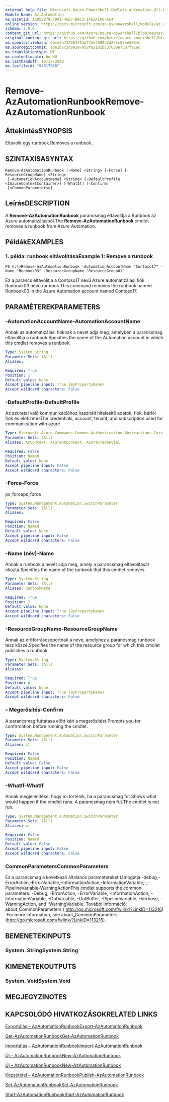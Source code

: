 ```yaml
---
external help file: Microsoft.Azure.PowerShell.Cmdlets.Automation.dll-Help.xml
Module Name: Az.Automation
ms.assetid: 16055879-C001-46E7-B8C3-1FE2A1A67AC4
online version: https://docs.microsoft.com/en-us/powershell/module/az.automation/remove-azautomationrunbook
schema: 2.0.0
content_git_url: https://github.com/Azure/azure-powershell/blob/master/src/Automation/Automation/help/Remove-AzAutomationRunbook.md
original_content_git_url: https://github.com/Azure/azure-powershell/blob/master/src/Automation/Automation/help/Remove-AzAutomationRunbook.md
ms.openlocfilehash: d6ce3a737063763d77ed408072d275c52ee5884c
ms.sourcegitcommit: 1de2b6c3c99197958fa2101bc37680e7507f91ac
ms.translationtype: MT
ms.contentlocale: hu-HU
ms.lasthandoff: 10/13/2020
ms.locfileid: "94017918"
---
```

# <span data-ttu-id="d6253-101">Remove-AzAutomationRunbook</span><span class="sxs-lookup"><span data-stu-id="d6253-101">Remove-AzAutomationRunbook</span></span>

## <span data-ttu-id="d6253-102">Áttekintés</span><span class="sxs-lookup"><span data-stu-id="d6253-102">SYNOPSIS</span></span>
<span data-ttu-id="d6253-103">Eltávolít egy runbook.</span><span class="sxs-lookup"><span data-stu-id="d6253-103">Removes a runbook.</span></span>

## <span data-ttu-id="d6253-104">SZINTAXISA</span><span class="sxs-lookup"><span data-stu-id="d6253-104">SYNTAX</span></span>

```
Remove-AzAutomationRunbook [-Name] <String> [-Force] [-ResourceGroupName] <String>
 [-AutomationAccountName] <String> [-DefaultProfile <IAzureContextContainer>] [-WhatIf] [-Confirm]
 [<CommonParameters>]
```

## <span data-ttu-id="d6253-105">Leírás</span><span class="sxs-lookup"><span data-stu-id="d6253-105">DESCRIPTION</span></span>
<span data-ttu-id="d6253-106">A **Remove-AzAutomationRunbook** parancsmag eltávolítja a Runbook az Azure automatizálásból.</span><span class="sxs-lookup"><span data-stu-id="d6253-106">The **Remove-AzAutomationRunbook** cmdlet removes a runbook from Azure Automation.</span></span>

## <span data-ttu-id="d6253-107">Példák</span><span class="sxs-lookup"><span data-stu-id="d6253-107">EXAMPLES</span></span>

### <span data-ttu-id="d6253-108">1. példa: runbook eltávolítása</span><span class="sxs-lookup"><span data-stu-id="d6253-108">Example 1: Remove a runbook</span></span>
```
PS C:\>Remove-AzAutomationRunbook -AutomationAccountName "Contoso17" -Name "Runbook03" -ResourceGroupName "ResourceGroup01"
```

<span data-ttu-id="d6253-109">Ez a parancs eltávolítja a Contoso17 nevű Azure automatizálási fiók Runbook03 nevű runbook.</span><span class="sxs-lookup"><span data-stu-id="d6253-109">This command removes the runbook named Runbook03 in the Azure Automation account named Contoso17.</span></span>

## <span data-ttu-id="d6253-110">PARAMÉTEREK</span><span class="sxs-lookup"><span data-stu-id="d6253-110">PARAMETERS</span></span>

### <span data-ttu-id="d6253-111">-AutomationAccountName</span><span class="sxs-lookup"><span data-stu-id="d6253-111">-AutomationAccountName</span></span>
<span data-ttu-id="d6253-112">Annak az automatizálási fióknak a nevét adja meg, amelyben a parancsmag eltávolítja a runbook.</span><span class="sxs-lookup"><span data-stu-id="d6253-112">Specifies the name of the Automation account in which this cmdlet removes a runbook.</span></span>

```yaml
Type: System.String
Parameter Sets: (All)
Aliases:

Required: True
Position: 1
Default value: None
Accept pipeline input: True (ByPropertyName)
Accept wildcard characters: False
```

### <span data-ttu-id="d6253-113">-DefaultProfile</span><span class="sxs-lookup"><span data-stu-id="d6253-113">-DefaultProfile</span></span>
<span data-ttu-id="d6253-114">Az azuretal való kommunikációhoz használt hitelesítő adatok, fiók, bérlői fiók és előfizetés</span><span class="sxs-lookup"><span data-stu-id="d6253-114">The credentials, account, tenant, and subscription used for communication with azure</span></span>

```yaml
Type: Microsoft.Azure.Commands.Common.Authentication.Abstractions.Core.IAzureContextContainer
Parameter Sets: (All)
Aliases: AzContext, AzureRmContext, AzureCredential

Required: False
Position: Named
Default value: None
Accept pipeline input: False
Accept wildcard characters: False
```

### <span data-ttu-id="d6253-115">-Force</span><span class="sxs-lookup"><span data-stu-id="d6253-115">-Force</span></span>
<span data-ttu-id="d6253-116">ps_force</span><span class="sxs-lookup"><span data-stu-id="d6253-116">ps_force</span></span>

```yaml
Type: System.Management.Automation.SwitchParameter
Parameter Sets: (All)
Aliases:

Required: False
Position: Named
Default value: None
Accept pipeline input: False
Accept wildcard characters: False
```

### <span data-ttu-id="d6253-117">-Name (név)</span><span class="sxs-lookup"><span data-stu-id="d6253-117">-Name</span></span>
<span data-ttu-id="d6253-118">Annak a runbook a nevét adja meg, amely a parancsmag eltávolítását okozta.</span><span class="sxs-lookup"><span data-stu-id="d6253-118">Specifies the name of the runbook that this cmdlet removes.</span></span>

```yaml
Type: System.String
Parameter Sets: (All)
Aliases: RunbookName

Required: True
Position: 2
Default value: None
Accept pipeline input: True (ByPropertyName)
Accept wildcard characters: False
```

### <span data-ttu-id="d6253-119">-ResourceGroupName</span><span class="sxs-lookup"><span data-stu-id="d6253-119">-ResourceGroupName</span></span>
<span data-ttu-id="d6253-120">Annak az erőforráscsoportnak a neve, amelyhez a parancsmag runbook tesz közzé.</span><span class="sxs-lookup"><span data-stu-id="d6253-120">Specifies the name of the resource group for which this cmdlet publishes a runbook.</span></span>

```yaml
Type: System.String
Parameter Sets: (All)
Aliases:

Required: True
Position: 0
Default value: None
Accept pipeline input: True (ByPropertyName)
Accept wildcard characters: False
```

### <span data-ttu-id="d6253-121">– Megerősítés</span><span class="sxs-lookup"><span data-stu-id="d6253-121">-Confirm</span></span>
<span data-ttu-id="d6253-122">A parancsmag futtatása előtt kéri a megerősítést.</span><span class="sxs-lookup"><span data-stu-id="d6253-122">Prompts you for confirmation before running the cmdlet.</span></span>

```yaml
Type: System.Management.Automation.SwitchParameter
Parameter Sets: (All)
Aliases: cf

Required: False
Position: Named
Default value: False
Accept pipeline input: False
Accept wildcard characters: False
```

### <span data-ttu-id="d6253-123">-WhatIf</span><span class="sxs-lookup"><span data-stu-id="d6253-123">-WhatIf</span></span>
<span data-ttu-id="d6253-124">Annak megjelenítése, hogy mi történik, ha a parancsmag fut.</span><span class="sxs-lookup"><span data-stu-id="d6253-124">Shows what would happen if the cmdlet runs.</span></span>
<span data-ttu-id="d6253-125">A parancsmag nem fut.</span><span class="sxs-lookup"><span data-stu-id="d6253-125">The cmdlet is not run.</span></span>

```yaml
Type: System.Management.Automation.SwitchParameter
Parameter Sets: (All)
Aliases: wi

Required: False
Position: Named
Default value: False
Accept pipeline input: False
Accept wildcard characters: False
```

### <span data-ttu-id="d6253-126">CommonParameters</span><span class="sxs-lookup"><span data-stu-id="d6253-126">CommonParameters</span></span>
<span data-ttu-id="d6253-127">Ez a parancsmag a következő általános paramétereket támogatja:-debug,-ErrorAction,-ErrorVariable,-InformationAction,-InformationVariable,-,-PipelineVariable-WarningAction</span><span class="sxs-lookup"><span data-stu-id="d6253-127">This cmdlet supports the common parameters: -Debug, -ErrorAction, -ErrorVariable, -InformationAction, -InformationVariable, -OutVariable, -OutBuffer, -PipelineVariable, -Verbose, -WarningAction, and -WarningVariable.</span></span> <span data-ttu-id="d6253-128">További információ: about_CommonParameters ( http://go.microsoft.com/fwlink/?LinkID=113216) .</span><span class="sxs-lookup"><span data-stu-id="d6253-128">For more information, see about_CommonParameters (http://go.microsoft.com/fwlink/?LinkID=113216).</span></span>

## <span data-ttu-id="d6253-129">BEMENETEK</span><span class="sxs-lookup"><span data-stu-id="d6253-129">INPUTS</span></span>

### <span data-ttu-id="d6253-130">System. String</span><span class="sxs-lookup"><span data-stu-id="d6253-130">System.String</span></span>

## <span data-ttu-id="d6253-131">KIMENETEK</span><span class="sxs-lookup"><span data-stu-id="d6253-131">OUTPUTS</span></span>

### <span data-ttu-id="d6253-132">System. Void</span><span class="sxs-lookup"><span data-stu-id="d6253-132">System.Void</span></span>

## <span data-ttu-id="d6253-133">MEGJEGYZI</span><span class="sxs-lookup"><span data-stu-id="d6253-133">NOTES</span></span>

## <span data-ttu-id="d6253-134">KAPCSOLÓDÓ HIVATKOZÁSOK</span><span class="sxs-lookup"><span data-stu-id="d6253-134">RELATED LINKS</span></span>

[<span data-ttu-id="d6253-135">Exportálás – AzAutomationRunbook</span><span class="sxs-lookup"><span data-stu-id="d6253-135">Export-AzAutomationRunbook</span></span>](./Export-AzAutomationRunbook.md)

[<span data-ttu-id="d6253-136">Get-AzAutomationRunbook</span><span class="sxs-lookup"><span data-stu-id="d6253-136">Get-AzAutomationRunbook</span></span>](./Get-AzAutomationRunbook.md)

[<span data-ttu-id="d6253-137">Importálás – AzAutomationRunbook</span><span class="sxs-lookup"><span data-stu-id="d6253-137">Import-AzAutomationRunbook</span></span>](./Import-AzAutomationRunbook.md)

[<span data-ttu-id="d6253-138">Új – AzAutomationRunbook</span><span class="sxs-lookup"><span data-stu-id="d6253-138">New-AzAutomationRunbook</span></span>](./New-AzAutomationRunbook.md)

[<span data-ttu-id="d6253-139">Új – AzAutomationRunbook</span><span class="sxs-lookup"><span data-stu-id="d6253-139">New-AzAutomationRunbook</span></span>](./New-AzAutomationRunbook.md)

[<span data-ttu-id="d6253-140">Közzététel – AzAutomationRunbook</span><span class="sxs-lookup"><span data-stu-id="d6253-140">Publish-AzAutomationRunbook</span></span>](./Publish-AzAutomationRunbook.md)

[<span data-ttu-id="d6253-141">Set-AzAutomationRunbook</span><span class="sxs-lookup"><span data-stu-id="d6253-141">Set-AzAutomationRunbook</span></span>](./Set-AzAutomationRunbook.md)

[<span data-ttu-id="d6253-142">Start-AzAutomationRunbook</span><span class="sxs-lookup"><span data-stu-id="d6253-142">Start-AzAutomationRunbook</span></span>](./Start-AzAutomationRunbook.md)


